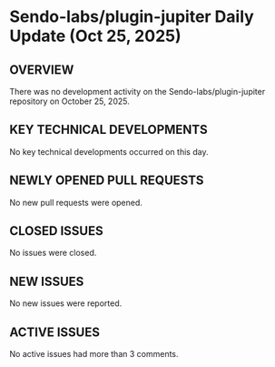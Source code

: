 # Sendo-labs/plugin-jupiter Daily Update (Oct 25, 2025)
## OVERVIEW 
There was no development activity on the Sendo-labs/plugin-jupiter repository on October 25, 2025.

## KEY TECHNICAL DEVELOPMENTS
No key technical developments occurred on this day.

## NEWLY OPENED PULL REQUESTS
No new pull requests were opened.

## CLOSED ISSUES
No issues were closed.

## NEW ISSUES
No new issues were reported.

## ACTIVE ISSUES
No active issues had more than 3 comments.